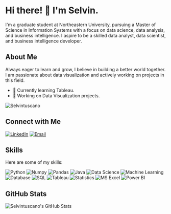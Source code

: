 
# Hi there! 👋 I'm Selvin.

I'm a graduate student at Northeastern University, pursuing a Master of Science in Information Systems with a focus on data science, data analysis, and business intelligence. I aspire to be a skilled data analyst, data scientist, and business intelligence developer.

## About Me

Always eager to learn and grow, I believe in building a better world together. I am passionate about data visualization and actively working on projects in this field.

- 🌱 Currently learning Tableau.
- 🔭 Working on Data Visualization projects.

<p align="left"> <img src="https://komarev.com/ghpvc/?username=selvintuscano" alt="Selvintuscano" /> </p>

## Connect with Me

[![LinkedIn](https://img.shields.io/badge/LinkedIn-blue?style=for-the-badge&logo=linkedin)](https://www.linkedin.com/in/) 
[![Email](https://img.shields.io/badge/Email-red?style=for-the-badge&logo=gmail)](mailto:tuscasel@gmail.com)

## Skills

Here are some of my skills:

![Python](https://img.shields.io/badge/Python-blue?style=for-the-badge&logo=python)
![Numpy](https://img.shields.io/badge/Numpy-orange?style=for-the-badge&logo=numpy)
![Pandas](https://img.shields.io/badge/Pandas-yellow?style=for-the-badge&logo=pandas)
![Java](https://img.shields.io/badge/Java-red?style=for-the-badge&logo=java)
![Data Science](https://img.shields.io/badge/Data%20Science-purple?style=for-the-badge)
![Machine Learning](https://img.shields.io/badge/Machine%20Learning-green?style=for-the-badge)
![Database](https://img.shields.io/badge/Database-lightblue?style=for-the-badge)
![SQL](https://img.shields.io/badge/SQL-darkblue?style=for-the-badge&logo=sql)
![Tableau](https://img.shields.io/badge/Tableau-blue?style=for-the-badge&logo=tableau)
![Statistics](https://img.shields.io/badge/Statistics-lightgreen?style=for-the-badge)
![MS Excel](https://img.shields.io/badge/MS%20Excel-yellowgreen?style=for-the-badge&logo=microsoft-excel)
![Power BI](https://img.shields.io/badge/Power%20BI-orange?style=for-the-badge&logo=power-bi)

## GitHub Stats

![Selvintuscano's GitHub Stats](https://github-readme-stats.vercel.app/api?username=selvintuscano&show_icons=true&theme=radical)


  



